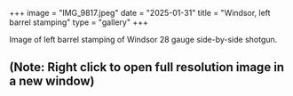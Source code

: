 +++
image = "IMG_9817.jpeg"
date = "2025-01-31"
title = "Windsor, left barrel stamping"
type = "gallery"
+++

Image of left barrel stamping of Windsor 28 gauge side-by-side shotgun.

## (Note: Right click to open full resolution image in a new window) ##
